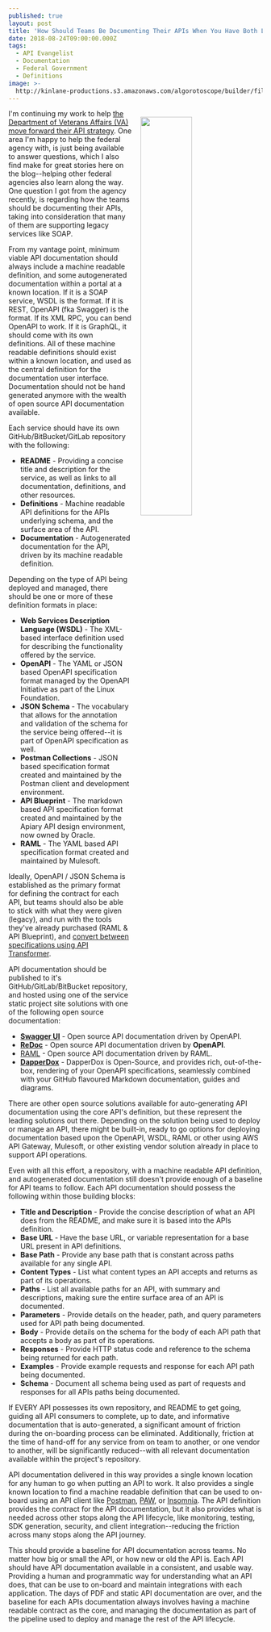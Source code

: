 ```yaml
---
published: true
layout: post
title: 'How Should Teams Be Documenting Their APIs When You Have Both Legacy And New APIs?'
date: 2018-08-24T09:00:00.000Z
tags:
  - API Evangelist
  - Documentation
  - Federal Government
  - Definitions
image: >-
  http://kinlane-productions.s3.amazonaws.com/algorotoscope/builder/filtered/109_214_800_500_0_max_0_1_-1.jpg
---
```

<p><img src="{{ page.image }}" width="45%" align="right" style="padding: 15px;" /></p>I'm continuing my work to help <a href="https://developer.va.gov/">the Department of Veterans Affairs (VA) move forward their API strategy</a>. One area I'm happy to help the federal agency with, is just being available to answer  questions, which I also find make for great stories here on the blog--helping other federal agencies also learn along the way. One question I got from the agency recently, is regarding how the teams should be documenting their APIs, taking into consideration that many of them are supporting legacy services like SOAP.

From my vantage point, minimum viable API documentation should always include a machine readable definition, and some autogenerated documentation within a portal at a known location. If it is a SOAP service, WSDL is the format. If it is REST, OpenAPI (fka Swagger) is the format. If its XML RPC, you can bend OpenAPI to work. If it is GraphQL, it should come with its own definitions. All of these machine readable definitions should exist within a known location, and used as the central definition for the documentation user interface. Documentation should not be hand generated anymore with the wealth of open source API documentation available.

Each service should have its own GitHub/BitBucket/GitLab repository with the following:

- **README** - Providing a concise title and description for the service, as well as links to all documentation, definitions, and other resources.
- **Definitions** - Machine readable API definitions for the APIs underlying schema, and the surface area of the API.
- **Documentation** - Autogenerated documentation for the API, driven by its machine readable definition.

Depending on the type of API being deployed and managed, there should be one or more of these definition formats in place:

- **Web Services Description Language (WSDL)** - The XML-based interface definition used for describing the functionality offered by the service.
- **OpenAPI** - The YAML or JSON based OpenAPI specification format managed by the OpenAPI Initiative as part of the Linux Foundation.
- **JSON Schema** - The vocabulary that allows for the annotation and validation of the schema for the service being offered--it is part of OpenAPI specification as well.
- **Postman Collections** - JSON based specification format created and maintained by the Postman client and development environment.
- **API Blueprint** - The markdown based API specification format created and maintained by the Apiary API design environment, now owned by Oracle.
- **RAML** - The YAML based API specification format created and maintained by Mulesoft.

Ideally, OpenAPI / JSON Schema is established as the primary format for defining the contract for each API, but teams should also be able to stick with what they were given (legacy), and run with the tools they've already purchased (RAML & API Blueprint), and [convert between specifications using API Transformer](https://apimatic.io/transformer).

API documentation should be published to it's GitHub/GitLab/BitBucket repository, and hosted using one of the service static project site solutions with one of the following open source documentation:

- [**Swagger UI**](https://swagger.io/tools/swagger-ui/) - Open source API documentation driven by OpenAPI.
- [**ReDoc**](https://rebilly.github.io/ReDoc/) - Open source API documentation driven by **OpenAPI**.
- [RAML](https://raml.org/developers/document-your-api) - Open source API documentation driven by RAML.
- [**DapperDox**](http://dapperdox.io/) - DapperDox is Open-Source, and provides rich, out-of-the-box, rendering of your OpenAPI specifications, seamlessly combined with your GitHub flavoured Markdown documentation, guides and diagrams.

There are other open source solutions available for auto-generating API documentation using the core API's definition, but these represent the leading solutions out there. Depending on the solution being used to deploy or manage an API, there might be built-in, ready to go options for deploying documentation based upon the OpenAPI, WSDL, RAML or other using AWS API Gateway, Mulesoft, or other existing vendor solution already in place to support API operations.

Even with all this effort, a repository, with a machine readable API definition, and autogenerated documentation still doesn't provide enough of a baseline for API teams to follow. Each API documentation should possess the following within those building blocks:

- **Title and Description** - Provide the concise description of what an API does from the README, and make sure it is based into the APIs definition.
- **Base URL** - Have the base URL, or variable representation for a base URL present in API definitions.
- **Base Path** - Provide any base path that is constant across paths available for any single API.
- **Content Types** - List what content types an API accepts and returns as part of its operations.
- **Paths** - List all available paths for an API, with summary and descriptions, making sure the entire surface area of an API is documented.
- **Parameters** - Provide details on the header, path, and query parameters used for API path being documented.
- **Body** - Provide details on the schema for the body of each API path that accepts a body as part of its operations.
- **Responses** - Provide HTTP status code and reference to the schema being returned for each path.
- **Examples** - Provide example requests and response for each API path being documented.
- **Schema** - Document all schema being used as part of requests and responses for all APIs paths being documented.

If EVERY API possesses its own repository, and README to get going, guiding all API consumers to complete, up to date, and informative documentation that is auto-generated, a significant amount of friction during the on-boarding process can be eliminated. Additionally, friction at the time of hand-off for any service from on team to another, or one vendor to another, will be significantly reduced--with all relevant documentation available within the project's repository.

API documentation delivered in this way provides a single known location for any human to go when putting an API to work. It also provides a single known location to find a machine readable definition that can be used to on-board using an API client like [Postman](http://www.getpostman.com/), [PAW](http://luckymarmot.com/paw), or [Insomnia](http://insomnia.rest/). The API definition provides the contract for the API documentation, but it also provides what is needed across other stops along the API lifecycle, like monitoring, testing, SDK generation, security, and client integration--reducing the friction across many stops along the API journey.

This should provide a baseline for API documentation across teams. No matter how big or small the API, or how new or old the API is. Each API should have API documentation available in a consistent, and usable way. Providing a human and programmatic way for understanding what an API does, that can be use to on-board and maintain integrations with each application. The days of PDF and static API documentation are over, and the baseline for each APIs documentation always involves having a machine readable contract as the core, and managing the documentation as part of the pipeline used to deploy and manage the rest of the API lifecycle.
